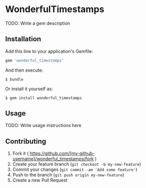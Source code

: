 # WonderfulTimestamps

TODO: Write a gem description

## Installation

Add this line to your application's Gemfile:

```ruby
gem 'wonderful_timestamps'
```

And then execute:

    $ bundle

Or install it yourself as:

    $ gem install wonderful_timestamps

## Usage

TODO: Write usage instructions here

## Contributing

1. Fork it ( https://github.com/[my-github-username]/wonderful_timestamps/fork )
2. Create your feature branch (`git checkout -b my-new-feature`)
3. Commit your changes (`git commit -am 'Add some feature'`)
4. Push to the branch (`git push origin my-new-feature`)
5. Create a new Pull Request
